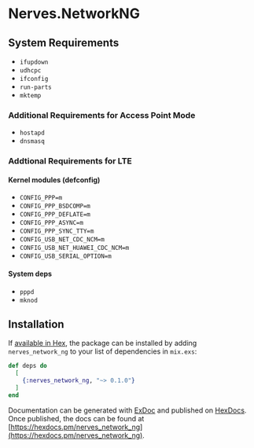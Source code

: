 # Nerves.NetworkNG


## System Requirements

- `ifupdown`
- `udhcpc`
- `ifconfig`
- `run-parts`
- `mktemp`


### Additional Requirements for Access Point Mode

- `hostapd`
- `dnsmasq`

### Addtional Requirements for LTE

#### Kernel modules (defconfig)

- `CONFIG_PPP=m`
- `CONFIG_PPP_BSDCOMP=m`
- `CONFIG_PPP_DEFLATE=m`
- `CONFIG_PPP_ASYNC=m`
- `CONFIG_PPP_SYNC_TTY=m`
- `CONFIG_USB_NET_CDC_NCM=m`
- `CONFIG_USB_NET_HUAWEI_CDC_NCM=m`
- `CONFIG_USB_SERIAL_OPTION=m`

#### System deps

- `pppd`
- `mknod`


## Installation

If [available in Hex](https://hex.pm/docs/publish), the package can be installed
by adding `nerves_network_ng` to your list of dependencies in `mix.exs`:

```elixir
def deps do
  [
    {:nerves_network_ng, "~> 0.1.0"}
  ]
end
```

Documentation can be generated with [ExDoc](https://github.com/elixir-lang/ex_doc)
and published on [HexDocs](https://hexdocs.pm). Once published, the docs can
be found at [https://hexdocs.pm/nerves_network_ng](https://hexdocs.pm/nerves_network_ng).

